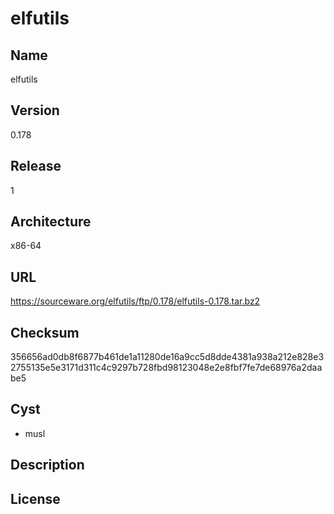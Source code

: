 # elfutils

## Name
elfutils

## Version
0.178

## Release
1

## Architecture
x86-64

## URL
https://sourceware.org/elfutils/ftp/0.178/elfutils-0.178.tar.bz2

## Checksum
356656ad0db8f6877b461de1a11280de16a9cc5d8dde4381a938a212e828e32755135e5e3171d311c4c9297b728fbd98123048e2e8fbf7fe7de68976a2daabe5

## Cyst
* musl

## Description

## License

